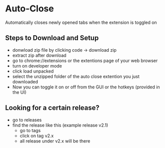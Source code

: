# Auto-Close
Automatically closes newly opened tabs when the extension is toggled on 
## Steps to Download and Setup
- donwload zip file by clicking code -> download zip
- extract zip after download
- go to chrome://extensions or the extentions page of your web browser
- turn on developer mode
- click load unpacked
- select the unzipped folder of the auto close extention you just downloaded
- Now you can toggle it on or off from the GUI or the hotkeys (provided in the UI)

## Looking for a certain release?
- go to releases
- find the release like this (example release v2.1)
    - go to tags
    - click on tag v2.x
    - all release under v2.x will be there

